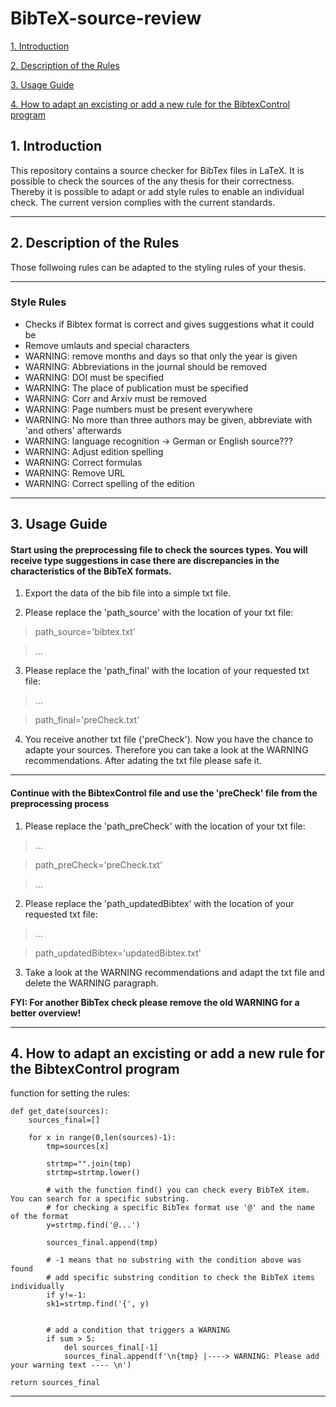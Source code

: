 # BibTeX-source-review

<a href="https://github.com/IsabelJnz/BibTeX-source-review/blob/main/README.md#1-introduction"> 1. Introduction </a>

<a href="https://github.com/IsabelJnz/BibTeX-source-review/blob/main/README.md#2-description-of-the-rules"> 2. Description of the Rules </a>

<a href="https://github.com/IsabelJnz/BibTeX-source-review/blob/main/README.md#3-usage-guide"> 3. Usage Guide </a>

<a href="https://github.com/IsabelJnz/BibTeX-source-review/blob/main/README.md#4-how-to-adapt-an-excisting-or-add-a-new-rule-for-the-bibtexcontrol-program"> 4. How to adapt an excisting or add a new rule for the BibtexControl program </a>


## 1. Introduction

This repository contains a source checker for BibTex files in LaTeX. It is possible to check the sources of the any thesis for their correctness. Thereby it is possible to adapt or add style rules to enable an individual check. The current version complies with the current standards.

<hr noshade color=#FF0000>

## 2. Description of the Rules

Those follwoing rules can be adapted to the styling rules of your thesis.

<hr noshade color=#FF0000>

### Style Rules

- Checks if Bibtex format is correct and gives suggestions what it could be
- Remove umlauts and special characters
- WARNING: remove months and days so that only the year is given
- WARNING: Abbreviations in the journal should be removed
- WARNING: DOI must be specified
- WARNING: The place of publication must be specified
- WARNING: Corr and Arxiv must be removed
- WARNING: Page numbers must be present everywhere
- WARNING: No more than three authors may be given, abbreviate with 'and others' afterwards
- WARNING: language recognition → German or English source???
- WARNING: Adjust edition spelling
- WARNING: Correct formulas
- WARNING: Remove URL
- WARNING: Correct spelling of the edition

<hr noshade color=#FF0000>

## 3. Usage Guide

#### Start using the preprocessing file to check the sources types. You will receive type suggestions in case there are discrepancies in the characteristics of the BibTeX formats.

1. Export the data of the bib file into a simple txt file.

2. Please replace the 'path_source' with the location of your txt file:

>path_source='bibtex.txt'

>...


3. Please replace the 'path_final' with the location of your requested txt file:

>...

>path_final='preCheck.txt'


4. You receive another txt file ('preCheck'). Now you have the chance to adapte your sources. Therefore you can take a look at the WARNING recommendations. After adating the txt file please safe it.

<hr noshade color=#FF0000>

#### Continue with the BibtexControl file and use the 'preCheck' file from the preprocessing process

1. Please replace the 'path_preCheck' with the location of your txt file:

>...

>path_preCheck='preCheck.txt'

>...

2. Please replace the 'path_updatedBibtex' with the location of your requested txt file:

>...

>path_updatedBibtex='updatedBibtex.txt'

3. Take a look at the WARNING recommendations and adapt the txt file and delete the WARNING paragraph.



<strong>FYI: For another BibTex check please remove the old WARNING for a better overview!</strong>

<hr noshade color=#FF0000>

## 4. How to adapt an excisting or add a new rule for the BibtexControl program

<body>
    
<p>function for setting the rules:

    def get_date(sources):
        sources_final=[]

        for x in range(0,len(sources)-1):
            tmp=sources[x]

            strtmp="".join(tmp)
            strtmp=strtmp.lower()

            # with the function find() you can check every BibTeX item. You can search for a specific substring.
            # for checking a specific BibTex format use '@' and the name of the format
            y=strtmp.find('@...')
            
            sources_final.append(tmp) 

            # -1 means that no substring with the condition above was found
            # add specific substring condition to check the BibTeX items individually
            if y!=-1:
            sk1=strtmp.find('{', y)
            
            
            # add a condition that triggers a WARNING
            if sum > 5:
                del sources_final[-1]
                sources_final.append(f'\n{tmp} |----> WARNING: Please add your warning text ---- \n')
            
    return sources_final
</p>
</body>

<hr noshade color=#FF0000>
